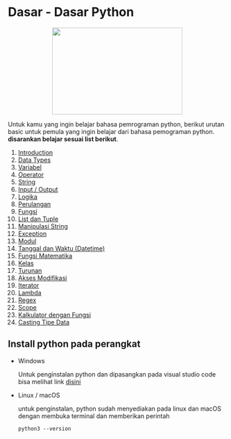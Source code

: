# Dasar - Dasar Python

<p align="center">
  <img src="https://64.media.tumblr.com/c70e8fcdf61a132a873f99db163896a2/tumblr_o48ggtdpJA1sfmahro1_400.gifv" width=300 height=200>
</p>


Untuk kamu yang ingin belajar bahasa pemrograman python, berikut urutan basic untuk pemula yang ingin belajar dari bahasa pemograman python. **disarankan belajar sesuai list berikut**.

1. [Introduction](01_introduction)
2. [Data Types](02_tipe_data)
3. [Variabel](03_variable)
4. [Operator](04_operator)
5. [String](05_string)
6. [Input / Output](06_input_output)
7. [Logika](07_logika_percabangan)
8. [Perulangan](08_perulangan)
9. [Fungsi](09_fungsi)
10. [List dan Tuple](10_list_tuple)
11. [Manipulasi String](11_manipulasi_string)
12. [Exception](12_exception)
13. [Modul](13_module)
14. [Tanggal dan Waktu (Datetime)](14_python_datetime)
15. [Fungsi Matematika](15_python_math)
16. [Kelas](16_class)
17. [Turunan](17_inheritance)
18. [Akses Modifikasi](18_akses_modifikasi)
19. [Iterator](19_iterator)
20. [Lambda](20_lambda)
21. [Regex](21_regex)
22. [Scope](22_scope)
23. [Kalkulator dengan Fungsi](23_kalkulator_dengan_fungsi)
24. [Casting Tipe Data](24_casting_tipe_data)

## Install python pada perangkat

- Windows

    Untuk penginstalan python dan dipasangkan pada visual studio code bisa melihat link [disini](https://www.youtube.com/watch?v=OSmaWPSgvTQ&list=PLZS-MHyEIRo59lUBwU-XHH7Ymmb04ffOY&index=2)

- Linux / macOS

    untuk penginstalan, python sudah menyediakan pada linux dan macOS dengan membuka terminal dan memberikan perintah
    ```
    python3 --version
    ```
